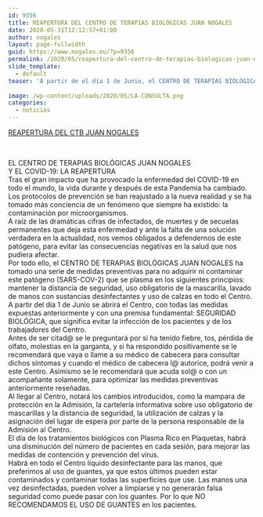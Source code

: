```yaml
---
id: 9356
title: REAPERTURA DEL CENTRO DE TERAPIAS BIOLÓGICAS JUAN NOGALES
date: 2020-05-31T12:12:57+01:00
author: nogales
layout: page-fullwidth
guid: https://www.nogales.eu/?p=9356
permalink: /2020/05/reapertura-del-centro-de-terapias-biologicas-juan-nogales/
slide_template:
  - default
teaser: 'A partir de el día 1 de Junio, el CENTRO DE TERAPIAS BIOLÓGICAS JUAN NOGALES, estará abierto y a disposición de la población general para las consultas de TRAUMATOLOGÍA y CIRUGÍA ORTOPÉDICA y para las consultas de MEDICINA ESTÉTICA con las máximas garantías de prevención para el COVID-19.'
    
image: /wp-content/uploads/2020/05/LA-CONSULTA.png
categories:
  - noticias
---
```

[REAPERTURA DEL CTB JUAN NOGALES](https://www.nogales.eu/wp-content/uploads/2020/05/REAPERTURA-DEL-CTB-JUAN-NOGALES.pdf)

&nbsp;

EL CENTRO DE TERAPIAS BIOLÓGICAS JUAN NOGALES  
Y EL COVID-19: LA REAPERTURA  
Tras el gran impacto que ha provocado la enfermedad del COVID-19 en todo el mundo, la vida durante y después de esta Pandemia ha cambiado. Los protocolos de prevención se han reajustado a la nueva realidad y se ha tomado más conciencia de un fenómeno que siempre ha existido: la contaminación por microorganismos.  
A raíz de las dramáticas cifras de infectados, de muertes y de secuelas permanentes que deja esta enfermedad y ante la falta de una solución verdadera en la actualidad, nos vemos obligados a defendernos de este patógeno, para evitar las consecuencias negativas en la salud que nos pudiera afectar.  
Por todo ello, el CENTRO DE TERAPIAS BIOLÓGICAS JUAN NOGALES ha tomado una serie de medidas preventivas para no adquirir ni contaminar este patógeno (SARS-COV-2) que se plasma en los siguientes principios: mantener la distancia de seguridad, uso obligatorio de la mascarilla, lavado de manos con sustancias desinfectantes y uso de calzas en todo el Centro.  
A partir del día 1 de Junio se abrirá el Centro, con todas las medidas expuestas anteriormente y con una premisa fundamental: SEGURIDAD BIOLÓGICA, que significa evitar la infección de los pacientes y de los trabajadores del Centro.  
Antes de ser citad@ se le preguntará por si ha tenido fiebre, tos, pérdida de olfato, molestias en la garganta, y si ha respondido positivamente se le recomendará que vaya o llame a su médico de cabecera para consultar dichos síntomas y cuando el médico de cabecera l@ autorice, podrá venir a este Centro. Asimismo se le recomendará que acuda sol@ o con un acompañante solamente, para optimizar las medidas preventivas anteriormente reseñadas.  
Al llegar al Centro, notará los cambios introducidos, como la mampara de protección en la Admisión, la cartelería informativa sobre uso obligatorio de mascarillas y la distancia de seguridad, la utilización de calzas y la asignación del lugar de espera por parte de la persona responsable de la Admisión al Centro.  
El día de los tratamientos biológicos con Plasma Rico en Plaquetas, habrá una disminución del número de pacientes en cada sesión, para mejorar las medidas de contención y prevención del virus.  
Habrá en todo el Centro líquido desinfectante para las manos, que preferimos al uso de guantes, ya que estos últimos pueden estar contaminados y contaminar todas las superficies que use. Las manos una vez desinfectadas, pueden volver a limpiarse y no generarán falsa seguridad como puede pasar con los guantes. Por lo que NO RECOMENDAMOS EL USO DE GUANTES en los pacientes.
